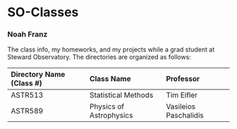 # SO-Classes
### Noah Franz

The class info, my homeworks, and my projects while a grad student at Steward Observatory.
The directories are organized as follows:

| Directory Name (Class #) | Class Name              | Professor             |
|:-------------------------|:------------------------|:----------------------|
| ASTR513		   | Statistical Methods     | Tim Eifler            |
| ASTR589		   | Physics of Astrophysics | Vasileios Paschalidis |